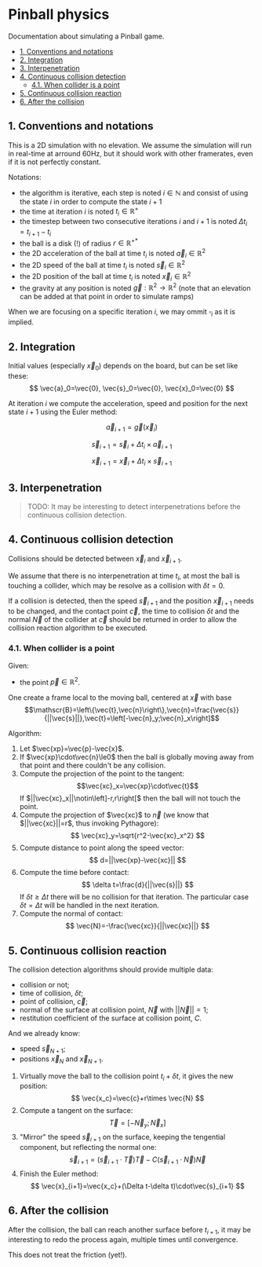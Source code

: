 # Pinball physics

Documentation about simulating a Pinball game.

- [1. Conventions and notations](#1-conventions-and-notations)
- [2. Integration](#2-integration)
- [3. Interpenetration](#3-interpenetration)
- [4. Continuous collision detection](#4-continuous-collision-detection)
  - [4.1. When collider is a point](#41-when-collider-is-a-point)
- [5. Continuous collision reaction](#5-continuous-collision-reaction)
- [6. After the collision](#6-after-the-collision)

## 1. Conventions and notations

This is a 2D simulation with no elevation. We assume the simulation will run in real-time at arround 60Hz, but it should work with other framerates, even if it is not perfectly constant.

Notations:
- the algorithm is iterative, each step is noted $i\in \mathbb{N}$ and consist of using the state $i$ in order to compute the state $i+1$
- the time at iteration $i$ is noted $t_i\in \mathbb{R}^+$
- the timestep between two consecutive iterations $i$ and $i+1$ is noted ${\Delta t}_i=t_{i+1}-t_i$
- the ball is a disk (!) of radius $r\in \mathbb{R}^{+*}$
- the 2D acceleration of the ball at time $t_i$ is noted $\vec{a}_i\in \mathbb{R}^2$
- the 2D speed of the ball at time $t_i$ is noted $\vec{s}_i\in \mathbb{R}^2$
- the 2D position of the ball at time $t_i$ is noted $\vec{x}_i\in \mathbb{R}^2$
- the gravity at any position is noted $\vec{g}:\mathbb{R}^2\rightarrow\mathbb{R}^2$ (note that an elevation can be added at that point in order to simulate ramps)

When we are focusing on a specific iteration $i$, we may ommit $\square_i$ as it is implied.

## 2. Integration

Initial values (especially $\vec{x}_0$) depends on the board, but can be set like these:
$$ \vec{a}_0=\vec{0}, \vec{s}_0=\vec{0}, \vec{x}_0=\vec{0} $$

At iteration $i$ we compute the acceleration, speed and position for the next state $i+1$ using the Euler method:

$$ \vec{a}_{i+1}=\vec{g}(\vec{x}_i) $$

$$ \vec{s}_{i+1} = \vec{s}_i + {\Delta t}_i \times \vec{a}_{i+1} $$

$$ \vec{x}_{i+1} = \vec{x}_i + {\Delta t}_i \times \vec{s}_{i+1} $$

## 3. Interpenetration

> TODO: It may be interesting to detect interpenetrations before the continuous collision detection.

## 4. Continuous collision detection

Collisions should be detected between $\vec{x}_i$ and $\vec{x}_{i+1}$.

We assume that there is no interpenetration at time $t_i$, at most the ball is touching a collider, which may be resolve as a collision with $\delta t=0$.

If a collision is detected, then the speed $\vec{s}_{i+1}$ and the position $\vec{x}_{i+1}$ needs to be changed, and the contact point $\vec{c}$, the time to collision $\delta t$ and the normal $\vec{N}$ of the collider at $\vec{c}$ should be returned in order to allow the collision reaction algorithm to be executed.

### 4.1. When collider is a point

Given:
- the point $\vec{p}\in\mathbb{R}^2$.

One create a frame local to the moving ball, centered at $\vec{x}$ with base 
$$\mathscr{B}=\left\{\vec{t},\vec{n}\right\},\vec{n}=\frac{\vec{s}}{||\vec{s}||},\vec{t}=\left[-\vec{n}_y;\vec{n}_x\right]$$

Algorithm:
1. Let $\vec{xp}=\vec{p}-\vec{x}$.
2. If $\vec{xp}\cdot\vec{n}\le0$ then the ball is globally moving away from that point and there couldn't be any collision.
3. Compute the projection of the point to the tangent:
   $$\vec{xc}_x=\vec{xp}\cdot\vec{t}$$
   If $||\vec{xc}_x||\notin\left]-r,r\right[$ then the ball will not touch the point.
4. Compute the projection of $\vec{xc}$ to $\vec{n}$ (we know that $||\vec{xc}||=r$, thus invoking Pythagore):
   $$ \vec{xc}_y=\sqrt{r^2-\vec{xc}_x^2} $$
5. Compute distance to point along the speed vector:
   $$ d=||\vec{xp}-\vec{xc}|| $$
6. Compute the time before contact:
   $$ \delta t=\frac{d}{||\vec{s}||} $$
   If $\delta t\ge\Delta t$ there will be no collision for that iteration. The particular case $\delta t=\Delta t$ will be handled in the next iteration.
7. Compute the normal of contact:
   $$ \vec{N}=-\frac{\vec{xc}}{||\vec{xc}||} $$

## 5. Continuous collision reaction

The collision detection algorithms should provide multiple data:
- collision or not;
- time of collision, $\delta t$;
- point of collision, $\vec{c}$;
- normal of the surface at collision point, $\vec{N}$ with $||\vec{N}||=1$;
- restitution coefficient of the surface at collision point, $C$.

And we already know:
- speed $\vec{s}_{N+1}$;
- positions $\vec{x}_N$ and $\vec{x}_{N+1}$.

1. Virtually move the ball to the collision point $t_i+\delta t$, it gives the new position:
   $$ \vec{x_c}=\vec{c}+r\times \vec{N} $$
2. Compute a tangent on the surface:
   $$ \vec{T}=[-\vec{N}_y;\vec{N}_x] $$
3. "Mirror" the speed $\vec{s}_{i+1}$ on the surface, keeping the tengential component, but reflecting the normal one:
   $$ \vec{s}_{i+1}=(\vec{s}_{i+1}\cdot\vec{T})\vec{T} - C(\vec{s}_{i+1}\cdot\vec{N})\vec{N} $$
4. Finish the Euler method:
   $$ \vec{x}_{i+1}=\vec{x_c}+(\Delta t-\delta t)\cdot\vec{s}_{i+1} $$

## 6. After the collision

After the collision, the ball can reach another surface before $t_{i+1}$, it may be interesting to redo the process again, multiple times until convergence.

This does not treat the friction (yet!).
